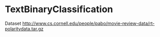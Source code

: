 # TextBinaryClassification

Dataset
http://www.cs.cornell.edu/people/pabo/movie-review-data/rt-polaritydata.tar.gz
